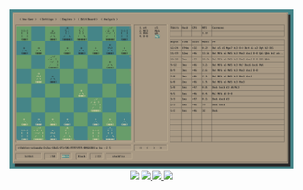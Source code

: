 <div align="center">
  <a href=https://github.com/spinojara/nchess>
    <img width=879 src=https://github.com/spinojara/nchess/blob/master/files/nchess.png>
  </a>
</div>

<div align="center"
  <a href=https://github.com/spinojara>
    <img width=437 src=https://github-readme-stats.vercel.app/api?username=spinojara&show_icons=true&theme=gruvbox&include_all_commits=true&card_width=437&line_height=24&show=prs_merged_percentage&hide=issues,prs>
  </a>
  <a href=https://github.com/spinojara?tab=repositories>
    <img width=437 src=https://github-readme-stats.vercel.app/api/top-langs/?username=spinojara&theme=gruvbox&layout=compact&size_weight=0.75&count_weight=0.25&card_width=437>
  </a>
  <a href=https://github.com/spinojara/bitbit>
    <img width=437 src=https://github-readme-stats.vercel.app/api/pin/?username=spinojara&repo=bitbit&theme=gruvbox>
  </a>
  <a href=https://github.com/spinojara/nchess>
    <img width=437 src=https://github-readme-stats.vercel.app/api/pin/?username=spinojara&repo=nchess&theme=gruvbox>
  </a>
</div>
